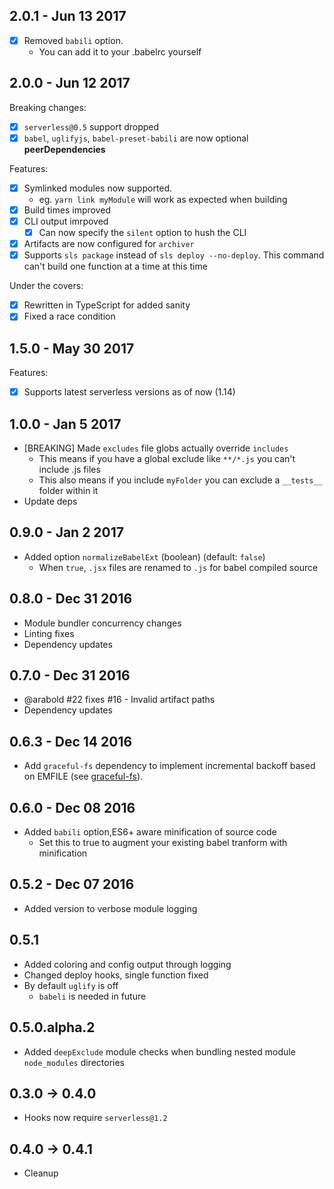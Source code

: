 ## 2.0.1 - Jun 13 2017

- [x] Removed `babili` option.
  - You can add it to your .babelrc yourself

## 2.0.0 - Jun 12 2017

Breaking changes:
- [x] `serverless@0.5` support dropped
- [x] `babel`, `uglifyjs`, `babel-preset-babili` are now optional **peerDependencies**

Features:
- [x] Symlinked modules now supported. 
  - eg. `yarn link myModule` will work as expected when building
- [x] Build times improved
- [x] CLI output imrpoved
  - [x] Can now specify the `silent` option to hush the CLI
- [x] Artifacts are now configured for `archiver` 
- [x] Supports `sls package` instead of `sls deploy --no-deploy`. This command can't build one function at a time at this time

Under the covers:
- [x] Rewritten in TypeScript for added sanity
- [x] Fixed a race condition

## 1.5.0 - May 30 2017
Features:
- [x] Supports latest serverless versions as of now (1.14)


## 1.0.0 - Jan 5 2017
- [BREAKING] Made `excludes` file globs actually override `includes`
  - This means if you have a global exclude like `**/*.js` you can't include .js files
  - This also means if you include `myFolder` you can exclude a `__tests__` folder within it
- Update deps

## 0.9.0 - Jan 2 2017
- Added option `normalizeBabelExt` (boolean) (default: `false`)
  - When `true`, `.jsx` files are renamed to `.js` for babel compiled source 

## 0.8.0 - Dec 31 2016
- Module bundler concurrency changes
- Linting fixes
- Dependency updates

## 0.7.0 - Dec 31 2016
- @arabold #22 fixes #16 - Invalid artifact paths
- Dependency updates

## 0.6.3 - Dec 14 2016
- Add `graceful-fs` dependency to implement incremental backoff
based on EMFILE (see [graceful-fs](https://github.com/isaacs/node-graceful-fs)).

## 0.6.0 - Dec 08 2016
- Added `babili` option,ES6+ aware minification of source code
  - Set this to true to augment your existing babel tranform with minification

## 0.5.2 - Dec 07 2016
- Added version to verbose module logging

## 0.5.1
- Added coloring and config output through logging
- Changed deploy hooks, single function fixed
- By default `uglify` is off
  - `babeli` is needed in future

## 0.5.0.alpha.2
- Added `deepExclude` module checks when bundling nested module `node_modules` directories
## 0.3.0 -> 0.4.0
- Hooks now require `serverless@1.2`
## 0.4.0 -> 0.4.1
- Cleanup
